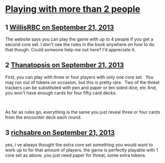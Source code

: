 # [Playing with more than 2 people](https://community.fantasyflightgames.com/topic/90754-playing-with-more-than-2-people/)

## 1 [WillisRBC on September 21, 2013](https://community.fantasyflightgames.com/topic/90754-playing-with-more-than-2-people/?do=findComment&comment=871785)

The website says you can play the game with up to 4 people if you get a second core set. I don't see the rules in the book anywhere on how to do that though. Could someone help me out here? I'd appreciate it.

## 2 [Thanatopsis on September 21, 2013](https://community.fantasyflightgames.com/topic/90754-playing-with-more-than-2-people/?do=findComment&comment=871850)

First, you can play with three or four players with only one core set.  You may run out of tokens on occasion, but this is pretty rare.  Two of the threat trackers can be substituted with pen and paper or ten sided dice, etc And, you won't have enough cards for four fifty card decks.  

 

As far as rules go, everything is the same you just reveal three or four cards from the encounter deck each round.

## 3 [richsabre on September 21, 2013](https://community.fantasyflightgames.com/topic/90754-playing-with-more-than-2-people/?do=findComment&comment=871997)

yes, i ve always thought the extra core set something you would want to work up to for that amount of players. the game is perfectly playable with 1 core set as above. you just need paper for threat, some extra tokens.

